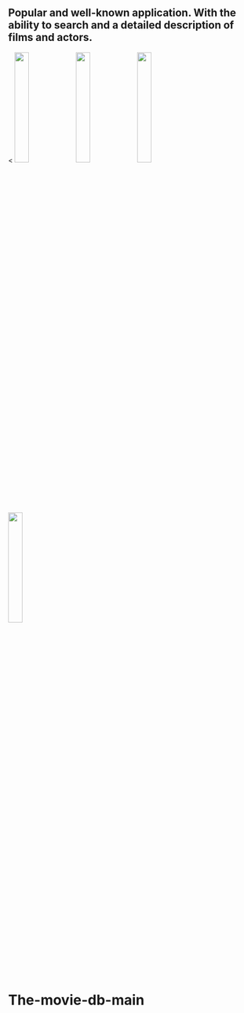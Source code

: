 <div align="start" >
  <h2 align="start">Popular and well-known application. With the ability to search and a detailed description of films and actors.</h2>
  <
  <img width="24%"  src="https://user-images.githubusercontent.com/90198155/184470451-08316bda-2095-4081-90b3-05357117da19.jpg" alt="" />

  <img width="24%"    src="https://user-images.githubusercontent.com/90198155/184470453-752d8d12-cbcb-43fc-b576-3cc4f91fe04c.jpg" alt="" />
  
  <img  width="24%"     src="https://user-images.githubusercontent.com/90198155/184470447-feebbf84-8f12-4724-8054-c275593ee6ce.jpg" alt="" />
  <img width="24%"   src="https://user-images.githubusercontent.com/90198155/184470449-0bba6304-2710-4744-bafd-538441275a90.jpg" alt="" />
</div>


# The-movie-db-main
